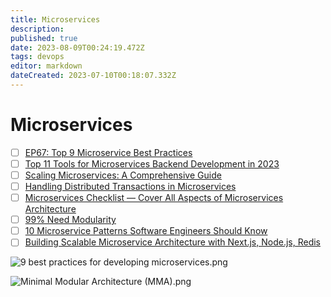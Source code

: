 ```yaml
---
title: Microservices
description: 
published: true
date: 2023-08-09T00:24:19.472Z
tags: devops
editor: markdown
dateCreated: 2023-07-10T00:18:07.332Z
---
```


# Microservices
- [ ] [EP67: Top 9 Microservice Best Practices](https://blog.bytebytego.com/p/ep67-top-9-microservice-best-practices?utm_source=profile&utm_medium=reader2)
- [ ] [Top 11 Tools for Microservices Backend Development in 2023](https://python.plainenglish.io/top-11-tools-for-microservices-backend-development-in-2023-3d9cdd61ef10)
- [ ] [Scaling Microservices: A Comprehensive Guide](https://medium.com/cloud-native-daily/scaling-microservices-a-comprehensive-guide-200737d75d62)
- [ ] [Handling Distributed Transactions in Microservices](https://blog.bitsrc.io/distributed-transactions-in-microservices-d07aba281f90)
- [ ] [Microservices Checklist — Cover All Aspects of Microservices Architecture](https://medium.com/design-microservices-architecture-with-patterns/microservices-checklist-cover-all-aspects-of-microservices-architecture-e3243fe1a53f)
- [ ] [99% Need Modularity](https://medium.com/qe-unit/99-need-modularity-30e6da3c73fc)
- [ ] [10 Microservice Patterns Software Engineers Should Know](https://medium.com/cloud-native-daily/10-microservice-patterns-software-engineer-should-know-c143443a4f2a)
- [ ] [Building Scalable Microservice Architecture with Next.js, Node.js, Redis](https://mostafizur99.medium.com/building-scalable-microservice-architecture-with-next-js-node-js-redis-bec0e737f758)

![9 best practices for developing microservices.png](http://192.168.25.60:8000/files/file_storage/cdd13086.png)

![Minimal Modular Architecture (MMA).png](http://192.168.25.60:8000/files/file_storage/66792aa2.png)